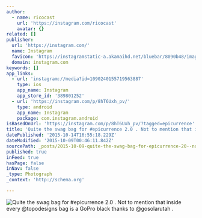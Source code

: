 ```yaml
---
author:
  - name: ricocast
    url: 'https://instagram.com/ricocast'
    avatar: {}
related: []
publisher:
  url: 'https://instagram.com/'
  name: Instagram
  favicon: 'https://instagramstatic-a.akamaihd.net/bluebar/8090b48/images/ico/favicon.ico'
  domain: instagram.com
keywords: []
app_links:
  - url: 'instagram://media?id=1090240155719563887'
    type: ios
    app_name: Instagram
    app_store_id: '389801252'
  - url: 'https://instagram.com/p/8hT6Uxh_pv/'
    type: android
    app_name: Instagram
    package: com.instagram.android
isBasedOnUrl: 'https://instagram.com/p/8hT6Uxh_pv/?tagged=epicurrence'
title: 'Quite the swag bag for #epicurrence 2.0 . Not to mention that inside every @topodesigns bag is a GoPro black thanks to @gosolarutah .'
datePublished: '2015-10-14T16:55:18.229Z'
dateModified: '2015-10-09T00:46:11.842Z'
sourcePath: _posts/2015-10-09-quite-the-swag-bag-for-epicurrence-20--not-to-mention-tha.md
published: true
inFeed: true
hasPage: false
inNav: false
_type: Photograph
_context: 'http://schema.org'

---
```

![Quite the swag bag for &num;epicurrence 2&period;0 &period; Not to mention that inside every &commat;topodesigns bag is a GoPro black thanks to &commat;gosolarutah &period;](https://igcdn-photos-b-a.akamaihd.net/hphotos-ak-xaf1/t51.2885-15/sh0.08/e35/p640x640/12141883_760007507441281_23224273_n.jpg)